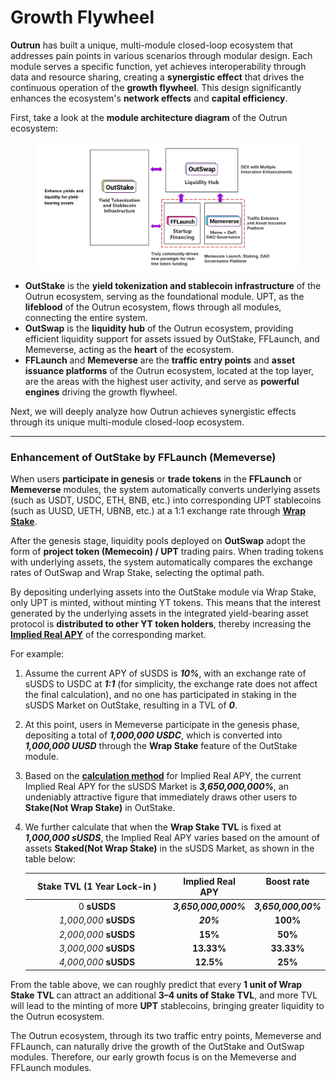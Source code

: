 # Growth Flywheel

**Outrun** has built a unique, multi-module closed-loop ecosystem that addresses pain points in various scenarios through modular design. Each module serves a specific function, yet achieves interoperability through data and resource sharing, creating a **synergistic effect** that drives the continuous operation of the **growth flywheel**. This design significantly enhances the ecosystem's **network effects** and **capital efficiency**.


First, take a look at the **module architecture diagram** of the Outrun ecosystem:

<figure><img src=".gitbook/assets/image.png" alt=""><figcaption></figcaption></figure>

* **OutStake** is the **yield tokenization and stablecoin infrastructure** of the Outrun ecosystem, serving as the foundational module. UPT, as the **lifeblood** of the Outrun ecosystem, flows through all modules, connecting the entire system.
* **OutSwap** is the **liquidity hub** of the Outrun ecosystem, providing efficient liquidity support for assets issued by OutStake, FFLaunch, and Memeverse, acting as the **heart** of the ecosystem.
* **FFLaunch** and **Memeverse** are the **traffic entry points** and **asset issuance platforms** of the Outrun ecosystem, located at the top layer, are the areas with the highest user activity, and serve as **powerful engines** driving the growth flywheel.

Next, we will deeply analyze how Outrun achieves synergistic effects through its unique multi-module closed-loop ecosystem.

***

### **Enhancement of OutStake by FFLaunch (Memeverse)**&#xD;

When users **participate in genesis** or **trade tokens** in the **FFLaunch** or **Memeverse** modules, the system automatically converts underlying assets (such as USDT, USDC, ETH, BNB, etc.) into corresponding UPT stablecoins (such as UUSD, UETH, UBNB, etc.) at a 1:1 exchange rate through [**Wrap Stake**](outstake/yield-tokenization/upt.md#wrap-stake).


After the genesis stage, liquidity pools deployed on **OutSwap** adopt the form of **project token (Memecoin) / UPT** trading pairs. When trading tokens with underlying assets, the system automatically compares the exchange rates of OutSwap and Wrap Stake, selecting the optimal path.


By depositing underlying assets into the OutStake module via Wrap Stake, only UPT is minted, without minting YT tokens. This means that the interest generated by the underlying assets in the integrated yield-bearing asset protocol is **distributed to other YT token holders**, thereby increasing the [**Implied Real APY**](outstake/glossary/implied-real-apy.md) of the corresponding market.

For example:

1. Assume the current APY of sUSDS is _**10%**_, with an exchange rate of sUSDS to USDC at _**1:1**_ (for simplicity, the exchange rate does not affect the final calculation), and no one has participated in staking in the sUSDS Market on OutStake, resulting in a TVL of _**0**_.
2. At this point, users in Memeverse participate in the genesis phase, depositing a total of _**1,000,000 USDC**_, which is converted into _**1,000,000 UUSD**_ through the **Wrap Stake** feature of the OutStake module.
3. Based on the [**calculation method**](outstake/glossary/implied-real-apy.md) for Implied Real APY, the current Implied Real APY for the sUSDS Market is _**3,650,000,000%**_, an undeniably attractive figure that immediately draws other users to **Stake(Not Wrap Stake)** in OutStake.
4.  We further calculate that when the **Wrap Stake TVL** is fixed at _**1,000,000 sUSDS**_, the Implied Real APY varies based on the amount of assets **Staked(Not Wrap Stake)** in the sUSDS Market, as shown in the table below:

    <table data-full-width="true"><thead><tr><th width="219.2855224609375" align="center">Stake TVL (1 Year Lock-in )</th><th align="center" valign="middle">Implied Real APY</th><th align="center" valign="top">Boost rate</th></tr></thead><tbody><tr><td align="center">0 <strong>sUSDS</strong></td><td align="center" valign="middle"><em><strong>3,650,000,000%</strong></em></td><td align="center" valign="top"><em><strong>3,650,000,00%</strong></em></td></tr><tr><td align="center"><em>1,000,000</em> <strong>sUSDS</strong></td><td align="center" valign="middle"><em><strong>20%</strong></em></td><td align="center" valign="top"><strong>100%</strong></td></tr><tr><td align="center"><em>2,000,000</em> <strong>sUSDS</strong></td><td align="center" valign="middle"><strong>15%</strong></td><td align="center" valign="top"><strong>50%</strong></td></tr><tr><td align="center"><em>3,000,000</em> <strong>sUSDS</strong></td><td align="center" valign="middle"><strong>13.33%</strong></td><td align="center" valign="top"><strong>33.33%</strong></td></tr><tr><td align="center"><em>4,000,000</em> <strong>sUSDS</strong></td><td align="center" valign="middle"><strong>12.5%</strong></td><td align="center" valign="top"><strong>25%</strong></td></tr></tbody></table>

From the table above, we can roughly predict that every **1 unit of Wrap Stake TVL** can attract an additional **3–4 units of Stake TVL**, and more TVL will lead to the minting of more **UPT** stablecoins, bringing greater liquidity to the Outrun ecosystem.


The Outrun ecosystem, through its two traffic entry points, Memeverse and FFLaunch, can naturally drive the growth of the OutStake and OutSwap modules. Therefore, our early growth focus is on the Memeverse and FFLaunch modules.
